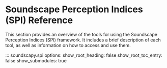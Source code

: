# Soundscape Perception Indices (SPI) Reference

This section provides an overview of the tools for using the Soundscape Perception Indices (SPI) framework. It includes a brief description of each tool, as well as information on how to access and use them.

::: soundscapy.spi
options:
show_root_heading: false
show_root_toc_entry: false
show_submodules: true
